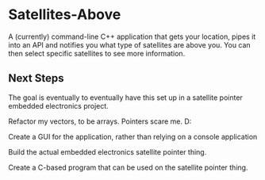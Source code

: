# Satellites-Above
A (currently) command-line C++ application that gets your location, pipes it into an API and notifies you what type of satellites are above you.  You can then select specific satellites to see more information.

## Next Steps
The goal is eventually to eventually have this set up in a satellite pointer embedded electronics project.  

Refactor my vectors, to be arrays.  Pointers scare me. D:

Create a GUI for the application, rather than relying on a console application

Build the actual embedded electronics satellite pointer thing.

Create a C-based program that can be used on the satellite pointer thing.
